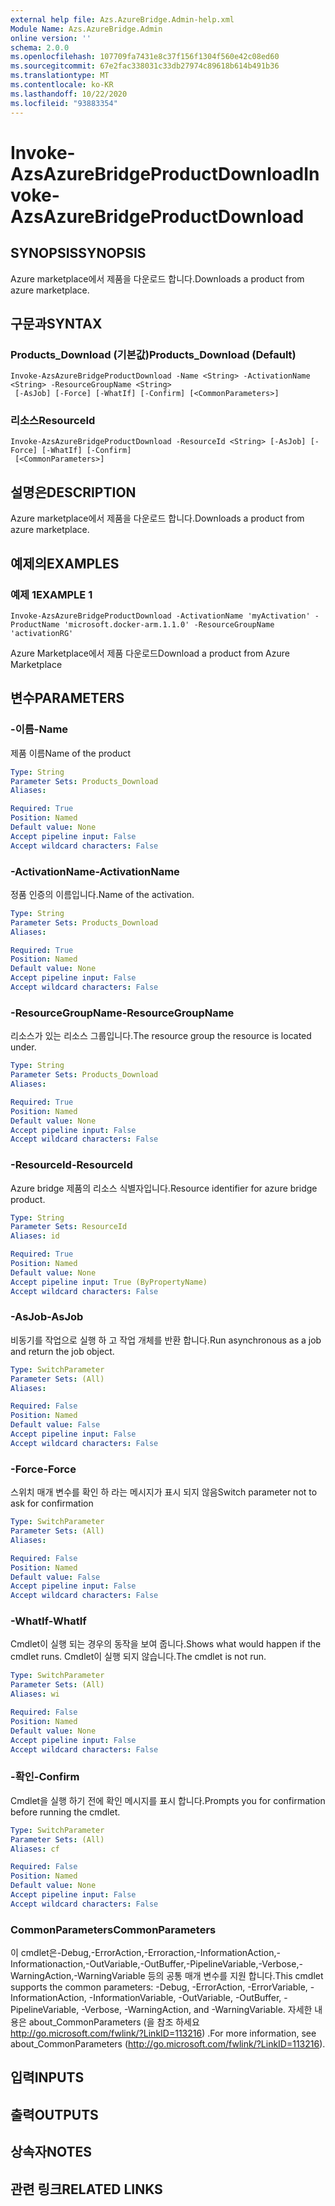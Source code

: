 ```yaml
---
external help file: Azs.AzureBridge.Admin-help.xml
Module Name: Azs.AzureBridge.Admin
online version: ''
schema: 2.0.0
ms.openlocfilehash: 107709fa7431e8c37f156f1304f560e42c08ed60
ms.sourcegitcommit: 67e2fac338031c33db27974c89618b614b491b36
ms.translationtype: MT
ms.contentlocale: ko-KR
ms.lasthandoff: 10/22/2020
ms.locfileid: "93883354"
---
```

# <span data-ttu-id="61bdc-101">Invoke-AzsAzureBridgeProductDownload</span><span class="sxs-lookup"><span data-stu-id="61bdc-101">Invoke-AzsAzureBridgeProductDownload</span></span>

## <span data-ttu-id="61bdc-102">SYNOPSIS</span><span class="sxs-lookup"><span data-stu-id="61bdc-102">SYNOPSIS</span></span>
<span data-ttu-id="61bdc-103">Azure marketplace에서 제품을 다운로드 합니다.</span><span class="sxs-lookup"><span data-stu-id="61bdc-103">Downloads a product from azure marketplace.</span></span>

## <span data-ttu-id="61bdc-104">구문과</span><span class="sxs-lookup"><span data-stu-id="61bdc-104">SYNTAX</span></span>

### <span data-ttu-id="61bdc-105">Products_Download (기본값)</span><span class="sxs-lookup"><span data-stu-id="61bdc-105">Products_Download (Default)</span></span>
```
Invoke-AzsAzureBridgeProductDownload -Name <String> -ActivationName <String> -ResourceGroupName <String>
 [-AsJob] [-Force] [-WhatIf] [-Confirm] [<CommonParameters>]
```

### <span data-ttu-id="61bdc-106">리소스</span><span class="sxs-lookup"><span data-stu-id="61bdc-106">ResourceId</span></span>
```
Invoke-AzsAzureBridgeProductDownload -ResourceId <String> [-AsJob] [-Force] [-WhatIf] [-Confirm]
 [<CommonParameters>]
```

## <span data-ttu-id="61bdc-107">설명은</span><span class="sxs-lookup"><span data-stu-id="61bdc-107">DESCRIPTION</span></span>
<span data-ttu-id="61bdc-108">Azure marketplace에서 제품을 다운로드 합니다.</span><span class="sxs-lookup"><span data-stu-id="61bdc-108">Downloads a product from azure marketplace.</span></span>

## <span data-ttu-id="61bdc-109">예제의</span><span class="sxs-lookup"><span data-stu-id="61bdc-109">EXAMPLES</span></span>

### <span data-ttu-id="61bdc-110">예제 1</span><span class="sxs-lookup"><span data-stu-id="61bdc-110">EXAMPLE 1</span></span>
```
Invoke-AzsAzureBridgeProductDownload -ActivationName 'myActivation' -ProductName 'microsoft.docker-arm.1.1.0' -ResourceGroupName 'activationRG'
```

<span data-ttu-id="61bdc-111">Azure Marketplace에서 제품 다운로드</span><span class="sxs-lookup"><span data-stu-id="61bdc-111">Download a product from Azure Marketplace</span></span>

## <span data-ttu-id="61bdc-112">변수</span><span class="sxs-lookup"><span data-stu-id="61bdc-112">PARAMETERS</span></span>

### <span data-ttu-id="61bdc-113">-이름</span><span class="sxs-lookup"><span data-stu-id="61bdc-113">-Name</span></span>
<span data-ttu-id="61bdc-114">제품 이름</span><span class="sxs-lookup"><span data-stu-id="61bdc-114">Name of the product</span></span>

```yaml
Type: String
Parameter Sets: Products_Download
Aliases:

Required: True
Position: Named
Default value: None
Accept pipeline input: False
Accept wildcard characters: False
```

### <span data-ttu-id="61bdc-115">-ActivationName</span><span class="sxs-lookup"><span data-stu-id="61bdc-115">-ActivationName</span></span>
<span data-ttu-id="61bdc-116">정품 인증의 이름입니다.</span><span class="sxs-lookup"><span data-stu-id="61bdc-116">Name of the activation.</span></span>

```yaml
Type: String
Parameter Sets: Products_Download
Aliases:

Required: True
Position: Named
Default value: None
Accept pipeline input: False
Accept wildcard characters: False
```

### <span data-ttu-id="61bdc-117">-ResourceGroupName</span><span class="sxs-lookup"><span data-stu-id="61bdc-117">-ResourceGroupName</span></span>
<span data-ttu-id="61bdc-118">리소스가 있는 리소스 그룹입니다.</span><span class="sxs-lookup"><span data-stu-id="61bdc-118">The resource group the resource is located under.</span></span>

```yaml
Type: String
Parameter Sets: Products_Download
Aliases:

Required: True
Position: Named
Default value: None
Accept pipeline input: False
Accept wildcard characters: False
```

### <span data-ttu-id="61bdc-119">-ResourceId</span><span class="sxs-lookup"><span data-stu-id="61bdc-119">-ResourceId</span></span>
<span data-ttu-id="61bdc-120">Azure bridge 제품의 리소스 식별자입니다.</span><span class="sxs-lookup"><span data-stu-id="61bdc-120">Resource identifier for azure bridge product.</span></span>

```yaml
Type: String
Parameter Sets: ResourceId
Aliases: id

Required: True
Position: Named
Default value: None
Accept pipeline input: True (ByPropertyName)
Accept wildcard characters: False
```

### <span data-ttu-id="61bdc-121">-AsJob</span><span class="sxs-lookup"><span data-stu-id="61bdc-121">-AsJob</span></span>
<span data-ttu-id="61bdc-122">비동기를 작업으로 실행 하 고 작업 개체를 반환 합니다.</span><span class="sxs-lookup"><span data-stu-id="61bdc-122">Run asynchronous as a job and return the job object.</span></span>


```yaml
Type: SwitchParameter
Parameter Sets: (All)
Aliases:

Required: False
Position: Named
Default value: False
Accept pipeline input: False
Accept wildcard characters: False
```

### <span data-ttu-id="61bdc-123">-Force</span><span class="sxs-lookup"><span data-stu-id="61bdc-123">-Force</span></span>
<span data-ttu-id="61bdc-124">스위치 매개 변수를 확인 하 라는 메시지가 표시 되지 않음</span><span class="sxs-lookup"><span data-stu-id="61bdc-124">Switch parameter not to ask for confirmation</span></span>

```yaml
Type: SwitchParameter
Parameter Sets: (All)
Aliases:

Required: False
Position: Named
Default value: False
Accept pipeline input: False
Accept wildcard characters: False
```

### <span data-ttu-id="61bdc-125">-WhatIf</span><span class="sxs-lookup"><span data-stu-id="61bdc-125">-WhatIf</span></span>
<span data-ttu-id="61bdc-126">Cmdlet이 실행 되는 경우의 동작을 보여 줍니다.</span><span class="sxs-lookup"><span data-stu-id="61bdc-126">Shows what would happen if the cmdlet runs.</span></span>
<span data-ttu-id="61bdc-127">Cmdlet이 실행 되지 않습니다.</span><span class="sxs-lookup"><span data-stu-id="61bdc-127">The cmdlet is not run.</span></span>

```yaml
Type: SwitchParameter
Parameter Sets: (All)
Aliases: wi

Required: False
Position: Named
Default value: None
Accept pipeline input: False
Accept wildcard characters: False
```

### <span data-ttu-id="61bdc-128">-확인</span><span class="sxs-lookup"><span data-stu-id="61bdc-128">-Confirm</span></span>
<span data-ttu-id="61bdc-129">Cmdlet을 실행 하기 전에 확인 메시지를 표시 합니다.</span><span class="sxs-lookup"><span data-stu-id="61bdc-129">Prompts you for confirmation before running the cmdlet.</span></span>

```yaml
Type: SwitchParameter
Parameter Sets: (All)
Aliases: cf

Required: False
Position: Named
Default value: None
Accept pipeline input: False
Accept wildcard characters: False
```

### <span data-ttu-id="61bdc-130">CommonParameters</span><span class="sxs-lookup"><span data-stu-id="61bdc-130">CommonParameters</span></span>
<span data-ttu-id="61bdc-131">이 cmdlet은-Debug,-ErrorAction,-Erroraction,-InformationAction,-Informationaction,-OutVariable,-OutBuffer,-PipelineVariable,-Verbose,-WarningAction,-WarningVariable 등의 공통 매개 변수를 지원 합니다.</span><span class="sxs-lookup"><span data-stu-id="61bdc-131">This cmdlet supports the common parameters: -Debug, -ErrorAction, -ErrorVariable, -InformationAction, -InformationVariable, -OutVariable, -OutBuffer, -PipelineVariable, -Verbose, -WarningAction, and -WarningVariable.</span></span> <span data-ttu-id="61bdc-132">자세한 내용은 about_CommonParameters (을 참조 하세요 http://go.microsoft.com/fwlink/?LinkID=113216) .</span><span class="sxs-lookup"><span data-stu-id="61bdc-132">For more information, see about_CommonParameters (http://go.microsoft.com/fwlink/?LinkID=113216).</span></span>

## <span data-ttu-id="61bdc-133">입력</span><span class="sxs-lookup"><span data-stu-id="61bdc-133">INPUTS</span></span>

## <span data-ttu-id="61bdc-134">출력</span><span class="sxs-lookup"><span data-stu-id="61bdc-134">OUTPUTS</span></span>

## <span data-ttu-id="61bdc-135">상속자</span><span class="sxs-lookup"><span data-stu-id="61bdc-135">NOTES</span></span>

## <span data-ttu-id="61bdc-136">관련 링크</span><span class="sxs-lookup"><span data-stu-id="61bdc-136">RELATED LINKS</span></span>

